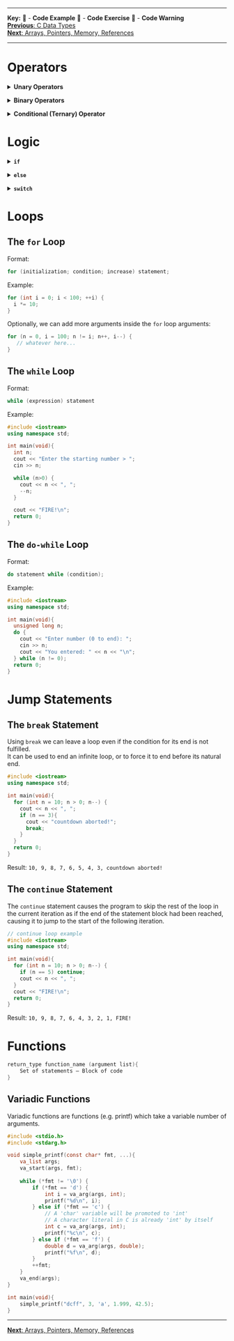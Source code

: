 
---
**Key:** 
:large_orange_diamond: - **Code Example** 
:large_blue_diamond: - **Code Exercise** 
:red_circle: - **Code Warning**  
[**Previous**: C Data Types](https://github.com/ackirby88/CS107/blob/master/C-Basics/C-3-CDataTypes.md)  
[**Next**: Arrays, Pointers, Memory, References](https://github.com/ackirby88/CS107/blob/master/C-Basics/C-5-Memory.md)

---
# Operators
**<details><summary>Unary Operators</summary>**
<p>

- minus `-`, plus `+`
- logical negation `!`
- prefix increment `++` and decrement `--`
- address operator `&` and indirection `*`
- bitwise negation `~`
- cast operator
- `sizeof` operator
</p>
</details>

**<details><summary>Binary Operators</summary>**
<p>
  
- multiplication `*`, remainder `%`, and division `/`
- addition `+` and subtraction `-`
- left shift `<<` and right shift `>>`
- less than `<`, less than or equal to `<=`, greater than `>`, and greater than or equal to `>=`
- equality `==` and inequality `!=`
- bitwise operators: AND `&`, OR `|`, and XOR `^`
- logical operators: AND `&&` and OR `||`
</p>
</details>

**<details><summary>Conditional (Ternary) Operator</summary>**
<p>
  
The conditional operator `(expression) ? (val1):(val2)` takes three operands. It tests the result of the first operand and then evaluates one of the other two operands based on the result of the first.
```C
if (expression == true) {
  ret = (val1);
} else {
  ret = (val2);
}

// ternary operator
ret = (expression) ? (val1):(val2) ;
```

Example:
```C
int a = (x < y) ? x : y; // a = min(x, y)
```
</p>
</details>

# Logic

**<details><summary>`if`</summary>**
<p>

```C
// with braces
if (x == 100) {
  cout << "x is 100";
}

// indented, no braces
if (x == 100)
  cout << "x is 100";

// inline
if(x == 100) cout << "x is 100";
```
Note that for inline conditionals, the first expression is only subject to the conditional.  
In the following example, only `free(my_ptr)` is subject to the conditional statement, and `my_ptr = NULL;` is **always** executed.
```C
if(my_ptr != NULL) free(my_ptr); my_ptr = NULL;
```
</p>
</details>


**<details><summary>`else`</summary>**
<p>
  
We can have more conditionals using `else if` and `else`. Again, **braces are optional but highly recommended!**
```C
if (x > 0)
  cout << "x is positive";
else if (x < 0)
  cout << "x is negative";
else
  cout << "x is 0";
```
</p>
</details>


**<details><summary>`switch`</summary>**
<p>
  
The `switch` control structure can simplify `else if` statements. The general structure is as follows:
```C
switch (expression) {
  case constant1:
     group of statements 1;
     break;
  case constant2:
     group of statements 2;
     break;
  .
  .
  .
  default:
     default group of statements
}
```

Notice the use of `break;` statements within the `case` options.  
If we don't include the `break`, it will execute that case **and** the next case, resulting in *fall-through*.  

Example:
```C
switch (x) {
  case 1: group of statements 1; // fall-through to also execute case 2.
  case 2: group of statements 2; break;
  .
  default:
     default group of statements
}
```
If `x = 1`, then the statements for `case 1` **and** `case 2` are executed.  
:large_orange_diamond:[Switch Case Demo](https://bit.ly/2OWazEm)
</p>
</details>


# Loops
## The `for` Loop
Format:
```C
for (initialization; condition; increase) statement;
```
Example:
```C++
for (int i = 0; i < 100; ++i) {
  i *= 10;
}
```

Optionally, we can add more arguments inside the `for` loop arguments:
```C
for (n = 0, i = 100; n != i; n++, i--) {
   // whatever here...
}
```

## The `while` Loop
Format:
```C
while (expression) statement
```
Example:
```C++
#include <iostream>
using namespace std;

int main(void){
  int n;
  cout << "Enter the starting number > ";
  cin >> n;

  while (n>0) {
    cout << n << ", ";
    --n;
  }

  cout << "FIRE!\n";
  return 0;
}
```
## The `do-while` Loop
Format:
```C
do statement while (condition);
```
Example:
```C++
#include <iostream>
using namespace std;

int main(void){
  unsigned long n;
  do {
    cout << "Enter number (0 to end): ";
    cin >> n;
    cout << "You entered: " << n << "\n";
  } while (n != 0);
  return 0;
}
```

# Jump Statements
## The `break` Statement
Using `break` we can leave a loop even if the condition for its end is not fulfilled.  
It can be used to end an infinite loop, or to force it to end before its natural end.  
```C++
#include <iostream>
using namespace std;

int main(void){
  for (int n = 10; n > 0; n--) {
    cout << n << ", ";
    if (n == 3){
      cout << "countdown aborted!";
      break;
    }
  }
  return 0;
}
```
Result: `10, 9, 8, 7, 6, 5, 4, 3, countdown aborted!`  

## The `continue` Statement
The `continue` statement causes the program to skip the rest of the loop in the current iteration as if the end of the statement block had been reached, causing it to jump to the start of the following iteration.
```C++
// continue loop example
#include <iostream>
using namespace std;

int main(void){
  for (int n = 10; n > 0; n--) {
    if (n == 5) continue;
    cout << n << ", ";
  }
  cout << "FIRE!\n";
  return 0;
}
```
Result: `10, 9, 8, 7, 6, 4, 3, 2, 1, FIRE!`  

# Functions
```C
return_type function_name (argument list){
    Set of statements – Block of code
}
```

## Variadic Functions
Variadic functions are functions (e.g. printf) which take a variable number of arguments.
```C
#include <stdio.h>
#include <stdarg.h>

void simple_printf(const char* fmt, ...){
    va_list args;
    va_start(args, fmt);
 
    while (*fmt != '\0') {
        if (*fmt == 'd') {
            int i = va_arg(args, int);
            printf("%d\n", i);
        } else if (*fmt == 'c') {
            // A 'char' variable will be promoted to 'int'
            // A character literal in C is already 'int' by itself
            int c = va_arg(args, int);
            printf("%c\n", c);
        } else if (*fmt == 'f') {
            double d = va_arg(args, double);
            printf("%f\n", d);
        }
        ++fmt;
    }
    va_end(args);
}

int main(void){
    simple_printf("dcff", 3, 'a', 1.999, 42.5); 
}
```

---
[**Next**: Arrays, Pointers, Memory, References](https://github.com/ackirby88/CS107/blob/master/C-Basics/C-5-Memory.md)
